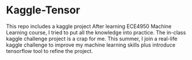 # Kaggle-Tensor
This repo includes a kaggle project
After learning ECE4950 Machine Learning course, I tried to put all the knowledge into practice. The in-class kaggle challenge project is a crap for me. This summer, I join a real-life kaggle challenge to improve my machine learning skills plus introduce tensorflow tool to refine the project.
